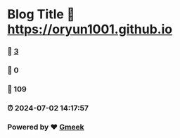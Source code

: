# Blog Title :link: https://oryun1001.github.io 
### :page_facing_up: [3](https://oryun1001.github.io/tag.html) 
### :speech_balloon: 0 
### :hibiscus: 109 
### :alarm_clock: 2024-07-02 14:17:57 
### Powered by :heart: [Gmeek](https://github.com/Meekdai/Gmeek)
